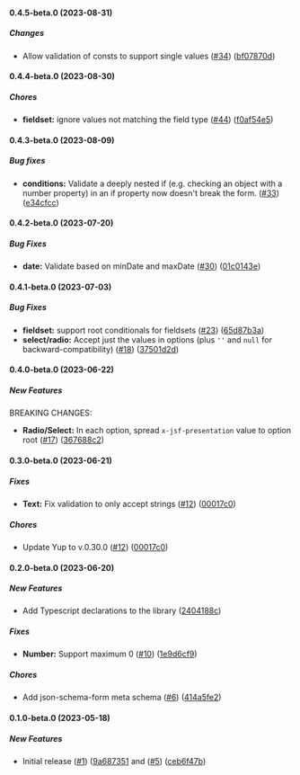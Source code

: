 #### 0.4.5-beta.0 (2023-08-31)

##### Changes

* Allow validation of consts to support single values ([#34](https://github.com/remoteoss/json-schema-form/pull/34)) ([bf07870d](https://github.com/remoteoss/json-schema-form/commit/bf07870d407d9b9b078882a078b9e4c7928df868))

#### 0.4.4-beta.0 (2023-08-30)

##### Chores

* **fieldset:**  ignore values not matching the field type ([#44](https://github.com/remoteoss/json-schema-form/pull/44)) ([f0af54e5](https://github.com/remoteoss/json-schema-form/commit/f0af54e5d425fb78524ab150bb31629d00369a61))

#### 0.4.3-beta.0 (2023-08-09)

##### Bug fixes

* **conditions:** Validate a deeply nested if (e.g. checking an object with a number property) in an if property now doesn't break the form. ([#33](https://github.com/remoteoss/json-schema-form/pull/33)) ([e34cfcc](https://github.com/remoteoss/json-schema-form/commit/e34cfccaf45f1460b346f3cff0c797b3d11259e3))

#### 0.4.2-beta.0 (2023-07-20)

##### Bug Fixes

* **date:**  Validate based on minDate and maxDate ([#30](https://github.com/remoteoss/json-schema-form/pull/30)) ([01c0143e](https://github.com/remoteoss/json-schema-form/commit/01c0143ea4a3775f9489ae6cb8fd99a90b3f1394))

#### 0.4.1-beta.0 (2023-07-03)

##### Bug Fixes

* **fieldset:**  support root conditionals for fieldsets ([#23](https://github.com/remoteoss/json-schema-form/pull/23)) ([65d87b3a](https://github.com/remoteoss/json-schema-form/commit/65d87b3a93018f0729aed565000eb2a2ce1f2ce7))
* **select/radio:**  Accept just the values in options (plus `''` and `null` for backward-compatibility) ([#18](https://github.com/remoteoss/json-schema-form/pull/18)) ([37501d2d](https://github.com/remoteoss/json-schema-form/commit/37501d2ddafdd5e207b34d2ca3f6b7b7a1006e9d))

#### 0.4.0-beta.0 (2023-06-22)

##### New Features

BREAKING CHANGES:

- **Radio/Select:** In each option, spread `x-jsf-presentation` value to option root ([#17](https://github.com/remoteoss/json-schema-form/pull/17)) ([367688c2](https://github.com/remoteoss/json-schema-form/commit/367688c24e212c1a0a1d2e7b19cbd7efa7021a15))

#### 0.3.0-beta.0 (2023-06-21)

##### Fixes

- **Text:** Fix validation to only accept strings ([#12](https://github.com/remoteoss/json-schema-form/pull/12)) ([00017c0](https://github.com/remoteoss/json-schema-form/commit/00017c056d8a3583d56d9fefc4d3c7e0f4c1dd99))

##### Chores

- Update Yup to v.0.30.0 ([#12](https://github.com/remoteoss/json-schema-form/pull/12)) ([00017c0](https://github.com/remoteoss/json-schema-form/commit/00017c056d8a3583d56d9fefc4d3c7e0f4c1dd99))

#### 0.2.0-beta.0 (2023-06-20)

##### New Features

- Add Typescript declarations to the library ([2404188c](https://github.com/remoteoss/json-schema-form/commit/2404188cba52a5a665f257430a65a0ebb938dd44))

##### Fixes

- **Number:** Support maximum 0 ([#10](https://github.com/remoteoss/json-schema-form/pull/10)) ([1e9d6cf9](https://github.com/remoteoss/json-schema-form/commit/1e9d6cf96436cf16018e045b351567c643e10dac))

##### Chores

- Add json-schema-form meta schema ([#6](https://github.com/remoteoss/json-schema-form/pull/6)) ([414a5fe2](https://github.com/remoteoss/json-schema-form/commit/414a5fe2cf2b015a8761f554f03bbb507fae1784))

#### 0.1.0-beta.0 (2023-05-18)

##### New Features

- Initial release ([#1](https://github.com/remoteoss/json-schema-form/pull/1)) ([9a687351](https://github.com/remoteoss/json-schema-form/commit/9a6873513445a7a53e9f9222d457c5ce585cbbd8) and ([#5](https://github.com/remoteoss/json-schema-form/pull/5)) ([ceb6f47b](https://github.com/remoteoss/json-schema-form/commit/ceb6f47b3d1ff031e1789a504af32ecc36834d8e))

